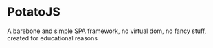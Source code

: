 # PotatoJS
A barebone and simple SPA framework, no virtual dom, no fancy stuff, created for educational reasons
